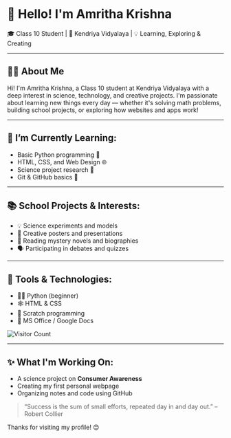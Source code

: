 # 👋 Hello! I'm Amritha Krishna

🎓 Class 10 Student | 🏫 Kendriya Vidyalaya | 💡 Learning, Exploring & Creating

---

## 👩‍💻 About Me

Hi! I'm Amritha Krishna, a Class 10 student at Kendriya Vidyalaya with a deep interest in science, technology, and creative projects. I'm passionate about learning new things every day — whether it's solving math problems, building school projects, or exploring how websites and apps work!

---

## 🌱 I’m Currently Learning:
- Basic Python programming 🐍
- HTML, CSS, and Web Design 🌐
- Science project research 🧪
- Git & GitHub basics 📁

---

## 📚 School Projects & Interests:
- 💡 Science experiments and models  
- 🎨 Creative posters and presentations  
- 📖 Reading mystery novels and biographies  
- 🗣️ Participating in debates and quizzes

---

## 🔧 Tools & Technologies:
- 🧑‍💻 Python (beginner)
- 🕸️ HTML & CSS
- 🧰 Scratch programming
- 📄 MS Office / Google Docs


![Visitor Count](https://visitor-badge.glitch.me/badge?page_id=amrithakrishna.visitor-badge&left_color=purple&right_color=blue)

---

## ✨ What I'm Working On:
- A science project on **Consumer Awareness**
- Creating my first personal webpage
- Organizing notes and code using GitHub


> “Success is the sum of small efforts, repeated day in and day out.” – Robert Collier

Thanks for visiting my profile! 😊
